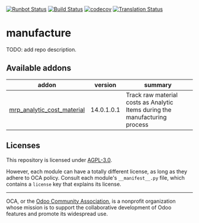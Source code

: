 [![Runbot Status](https://runbot.odoo-community.org/runbot/badge/flat/129/14.0.svg)](https://runbot.odoo-community.org/runbot/repo/github-com-oca-manufacture-129)
[![Build Status](https://travis-ci.com/OCA/manufacture.svg?branch=14.0)](https://travis-ci.com/OCA/manufacture)
[![codecov](https://codecov.io/gh/OCA/manufacture/branch/14.0/graph/badge.svg)](https://codecov.io/gh/OCA/manufacture)
[![Translation Status](https://translation.odoo-community.org/widgets/manufacture-14-0/-/svg-badge.svg)](https://translation.odoo-community.org/engage/manufacture-14-0/?utm_source=widget)

<!-- /!\ do not modify above this line -->

# manufacture

TODO: add repo description.

<!-- /!\ do not modify below this line -->

<!-- prettier-ignore-start -->

[//]: # (addons)

Available addons
----------------
addon | version | summary
--- | --- | ---
[mrp_analytic_cost_material](mrp_analytic_cost_material/) | 14.0.1.0.1 | Track raw material costs as Analytic Items during the manufacturing process

[//]: # (end addons)

<!-- prettier-ignore-end -->

## Licenses

This repository is licensed under [AGPL-3.0](LICENSE).

However, each module can have a totally different license, as long as they adhere to OCA
policy. Consult each module's `__manifest__.py` file, which contains a `license` key
that explains its license.

----

OCA, or the [Odoo Community Association](http://odoo-community.org/), is a nonprofit
organization whose mission is to support the collaborative development of Odoo features
and promote its widespread use.
